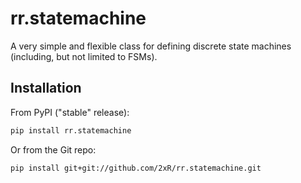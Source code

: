# rr.statemachine

A very simple and flexible class for defining discrete state machines (including, but not limited 
to FSMs).

## Installation

From PyPI ("stable" release):

```bash
pip install rr.statemachine
```

Or from the Git repo:

```bash
pip install git+git://github.com/2xR/rr.statemachine.git
```
